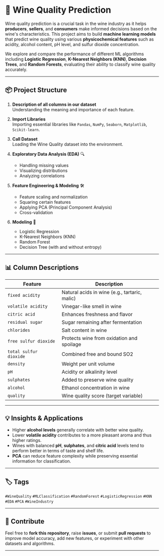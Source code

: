 # 🍷 Wine Quality Prediction

Wine quality prediction is a crucial task in the wine industry as it helps **producers**, **sellers**, and **consumers** make informed decisions based on the wine's characteristics. This project aims to build **machine learning models** that predict wine quality using various **physicochemical features** such as acidity, alcohol content, pH level, and sulfur dioxide concentration.

We explore and compare the performance of different ML algorithms including **Logistic Regression**, **K-Nearest Neighbors (KNN)**, **Decision Trees**, and **Random Forests**, evaluating their ability to classify wine quality accurately.

---

## 📦 Project Structure

1. **Description of all columns in our dataset**  
   Understanding the meaning and importance of each feature.

2. **Import Libraries**  
   Importing essential libraries like `Pandas`, `NumPy`, `Seaborn`, `Matplotlib`, `Scikit-learn`.

3. **Call Dataset**  
   Loading the Wine Quality dataset into the environment.

4. **Exploratory Data Analysis (EDA)** 🔍  
   - Handling missing values  
   - Visualizing distributions  
   - Analyzing correlations  

5. **Feature Engineering & Modeling** 🛠  
   - Feature scaling and normalization  
   - Squaring certain features  
   - Applying PCA (Principal Component Analysis)  
   - Cross-validation  

6. **Modeling** 🤖  
   - Logistic Regression  
   - K-Nearest Neighbors (KNN)  
   - Random Forest  
   - Decision Tree (with and without entropy)

---

## 📊 Column Descriptions

| Feature                | Description |
|------------------------|-------------|
| `fixed acidity`        | Natural acids in wine (e.g., tartaric, malic) |
| `volatile acidity`     | Vinegar-like smell in wine |
| `citric acid`          | Enhances freshness and flavor |
| `residual sugar`       | Sugar remaining after fermentation |
| `chlorides`            | Salt content in wine |
| `free sulfur dioxide`  | Protects wine from oxidation and spoilage |
| `total sulfur dioxide` | Combined free and bound SO2 |
| `density`              | Weight per unit volume |
| `pH`                   | Acidity or alkalinity level |
| `sulphates`            | Added to preserve wine quality |
| `alcohol`              | Ethanol concentration in wine |
| `quality`              | Wine quality score (target variable) |

---

## 💡 Insights & Applications

- Higher **alcohol levels** generally correlate with better wine quality.
- Lower **volatile acidity** contributes to a more pleasant aroma and thus higher ratings.
- Wines with balanced **pH**, **sulphates**, and **citric acid** levels tend to perform better in terms of taste and shelf life.
- **PCA** can reduce feature complexity while preserving essential information for classification.

---

## 🏷️ Tags

`#WineQuality` `#MLClassification` `#RandomForest` `#LogisticRegression` `#KNN` `#EDA` `#PCA` `#WineIndustry`

---

## 🤝 Contribute

Feel free to **fork this repository**, raise **issues**, or submit **pull requests** to improve model accuracy, add new features, or experiment with other datasets and algorithms.

---
